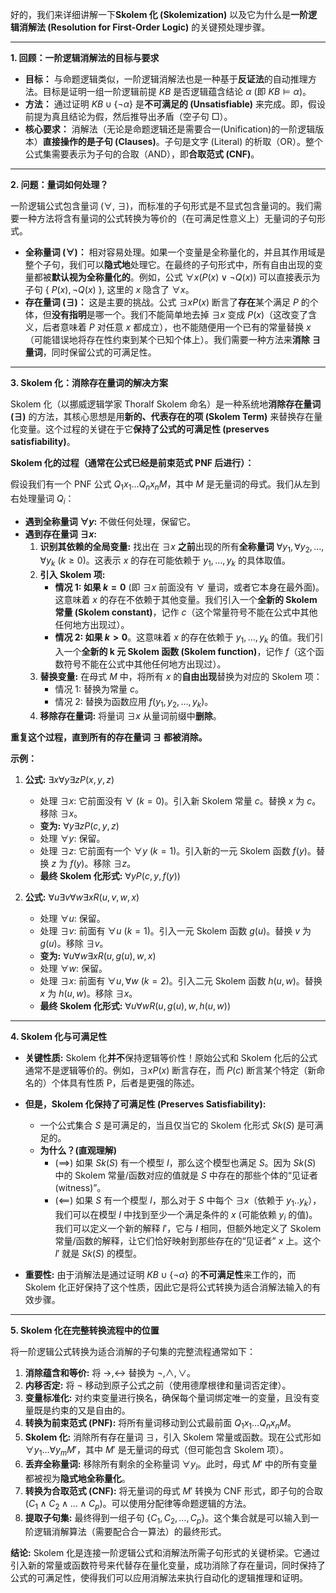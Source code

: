 好的，我们来详细讲解一下**Skolem 化 (Skolemization)** 以及它为什么是**一阶逻辑消解法 (Resolution for First-Order Logic)** 的关键预处理步骤。

---

**1. 回顾：一阶逻辑消解法的目标与要求**

*   **目标：** 与命题逻辑类似，一阶逻辑消解法也是一种基于**反证法**的自动推理方法。目标是证明一组一阶逻辑前提 $KB$ 是否逻辑蕴含结论 $\alpha$ (即 $KB \models \alpha$)。
*   **方法：** 通过证明 $KB \cup \{\neg \alpha\}$ 是**不可满足的 (Unsatisfiable)** 来完成。即，假设前提为真且结论为假，然后推导出矛盾（空子句 $□$）。
*   **核心要求：** 消解法（无论是命题逻辑还是需要合一(Unification)的一阶逻辑版本）**直接操作的是子句 (Clauses)**。子句是文字 (Literal) 的析取（OR）。整个公式集需要表示为子句的合取（AND），即**合取范式 (CNF)**。

---

**2. 问题：量词如何处理？**

一阶逻辑公式包含量词 ($∀$, $∃$)，而标准的子句形式是不显式包含量词的。我们需要一种方法将含有量词的公式转换为等价的（在可满足性意义上）无量词的子句形式。

*   **全称量词 ($∀$)：** 相对容易处理。如果一个变量是全称量化的，并且其作用域是整个子句，我们可以**隐式地**处理它。在最终的子句形式中，所有自由出现的变量都被**默认视为全称量化的**。例如，公式 $\forall x (P(x) \lor \neg Q(x))$ 可以直接表示为子句 $\{\ P(x), \neg Q(x)\ \}$, 这里的 $x$ 隐含了 $\forall x$。
*   **存在量词 ($∃$)：** 这是主要的挑战。公式 $\exists x P(x)$ 断言了**存在**某个满足 $P$ 的个体，但**没有指明**是哪一个。我们不能简单地去掉 $∃x$ 变成 $P(x)$（这改变了含义，后者意味着 $P$ 对任意 $x$ 都成立），也不能随便用一个已有的常量替换 $x$（可能错误地将存在性约束到某个已知个体上）。我们需要一种方法来**消除 $∃$ 量词**，同时保留公式的可满足性。

---

**3. Skolem 化：消除存在量词的解决方案**

Skolem 化（以挪威逻辑学家 Thoralf Skolem 命名）是一种系统地**消除存在量词 ($∃$)** 的方法，其核心思想是用**新的、代表存在的项 (Skolem Term)** 来替换存在量化变量。这个过程的关键在于它**保持了公式的可满足性 (preserves satisfiability)**。

**Skolem 化的过程（通常在公式已经是前束范式 PNF 后进行）：**

假设我们有一个 PNF 公式 $Q_1 x_1 \dots Q_n x_n M$，其中 $M$ 是无量词的母式。我们从左到右处理量词 $Q_i$：

*   **遇到全称量词 $∀y$:** 不做任何处理，保留它。
*   **遇到存在量词 $∃x$:**
    1.  **识别其依赖的全局变量:** 找出在 $∃x$ **之前**出现的所有**全称量词** $∀y_1, ∀y_2, \dots, ∀y_k$ ($k \ge 0$)。这表示 $x$ 的存在可能依赖于 $y_1, \dots, y_k$ 的具体取值。
    2.  **引入 Skolem 项:**
        *   **情况 1: 如果 $k = 0$** (即 $∃x$ 前面没有 $∀$ 量词，或者它本身在最外面)。这意味着 $x$ 的存在不依赖于其他变量。我们引入一个**全新的 Skolem 常量 (Skolem constant)**，记作 $c$（这个常量符号不能在公式中其他任何地方出现过）。
        *   **情况 2: 如果 $k > 0$**。这意味着 $x$ 的存在依赖于 $y_1, \dots, y_k$ 的值。我们引入一个**全新的 k 元 Skolem 函数 (Skolem function)**，记作 $f$（这个函数符号不能在公式中其他任何地方出现过）。
    3.  **替换变量:** 在母式 $M$ 中，将所有 $x$ 的**自由出现**替换为对应的 Skolem 项：
        *   情况 1: 替换为常量 $c$。
        *   情况 2: 替换为函数应用 $f(y_1, y_2, \dots, y_k)$。
    4.  **移除存在量词:** 将量词 $∃x$ 从量词前缀中**删除**。

**重复这个过程，直到所有的存在量词 $∃$ 都被消除。**

**示例：**

1.  **公式:** $\exists x \forall y \exists z P(x, y, z)$
    *   处理 $\exists x$: 它前面没有 $∀$ ($k=0$)。引入新 Skolem 常量 $c$。替换 $x$ 为 $c$。移除 $\exists x$。
    *   **变为:** $\forall y \exists z P(c, y, z)$
    *   处理 $∀y$: 保留。
    *   处理 $\exists z$: 它前面有一个 $∀y$ ($k=1$)。引入新的一元 Skolem 函数 $f(y)$。替换 $z$ 为 $f(y)$。移除 $\exists z$。
    *   **最终 Skolem 化形式:** $\forall y P(c, y, f(y))$

2.  **公式:** $\forall u \exists v \forall w \exists x R(u, v, w, x)$
    *   处理 $∀u$: 保留。
    *   处理 $\exists v$: 前面有 $∀u$ ($k=1$)。引入一元 Skolem 函数 $g(u)$。替换 $v$ 为 $g(u)$。移除 $\exists v$。
    *   **变为:** $\forall u \forall w \exists x R(u, g(u), w, x)$
    *   处理 $∀w$: 保留。
    *   处理 $\exists x$: 前面有 $∀u, ∀w$ ($k=2$)。引入二元 Skolem 函数 $h(u, w)$。替换 $x$ 为 $h(u, w)$。移除 $\exists x$。
    *   **最终 Skolem 化形式:** $\forall u \forall w R(u, g(u), w, h(u, w))$

---

**4. Skolem 化与可满足性**

*   **关键性质:** Skolem 化**并不**保持逻辑等价性！原始公式和 Skolem 化后的公式通常不是逻辑等价的。例如，$\exists x P(x)$ 断言存在，而 $P(c)$ 断言某个特定（新命名的）个体具有性质 P，后者是更强的陈述。
*   **但是，Skolem 化保持了可满足性 (Preserves Satisfiability):**
    *   一个公式集合 $S$ 是可满足的，当且仅当它的 Skolem 化形式 $Sk(S)$ 是可满足的。
    *   **为什么？(直观理解)**
        *   ($\implies$) 如果 $Sk(S)$ 有一个模型 $I$，那么这个模型也满足 $S$。因为 $Sk(S)$ 中的 Skolem 常量/函数对应的值就是 $S$ 中存在的那些个体的“见证者(witness)”。
        *   ($\impliedby$) 如果 $S$ 有一个模型 $I$，那么对于 $S$ 中每个 $\exists x$（依赖于 $y_1..y_k$），我们可以在模型 $I$ 中找到至少一个满足条件的 $x$ (可能依赖 $y_i$ 的值)。我们可以定义一个新的解释 $I'$，它与 $I$ 相同，但额外地定义了 Skolem 常量/函数的解释，让它们恰好映射到那些存在的“见证者” $x$ 上。这个 $I'$ 就是 $Sk(S)$ 的模型。

*   **重要性:** 由于消解法是通过证明 $KB \cup \{\neg \alpha\}$ 的**不可满足性**来工作的，而 Skolem 化正好保持了这个性质，因此它是将公式转换为适合消解法输入的有效步骤。

---

**5. Skolem 化在完整转换流程中的位置**

将一阶逻辑公式转换为适合消解的子句集的完整流程通常如下：

1.  **消除蕴含和等价:** 将 $\rightarrow, \leftrightarrow$ 替换为 $\neg, \land, \lor$。
2.  **内移否定:** 将 $\neg$ 移动到原子公式之前（使用德摩根律和量词否定律）。
3.  **变量标准化:** 对约束变量进行换名，确保每个量词绑定唯一的变量，且没有变量既是约束的又是自由的。
4.  **转换为前束范式 (PNF):** 将所有量词移动到公式最前面 $Q_1 x_1 \dots Q_n x_n M$。
5.  **Skolem 化:** 消除所有存在量词 $∃$，引入 Skolem 常量或函数。现在公式形如 $\forall y_1 \dots \forall y_m M'$，其中 $M'$ 是无量词的母式（但可能包含 Skolem 项）。
6.  **丢弃全称量词:** 移除所有剩余的全称量词 $∀y_i$。此时，母式 $M'$ 中的所有变量都被视为**隐式地全称量化**。
7.  **转换为合取范式 (CNF):** 将无量词的母式 $M'$ 转换为 CNF 形式，即子句的合取 $(C_1 \land C_2 \land \dots \land C_p)$。可以使用分配律等命题逻辑的方法。
8.  **提取子句集:** 最终得到一组子句 $\{C_1, C_2, \dots, C_p\}$。这个集合就是可以输入到一阶逻辑消解算法（需要配合合一算法）的最终形式。

**结论:**
Skolem 化是连接一阶逻辑公式和消解法所需子句形式的关键桥梁。它通过引入新的常量或函数符号来代替存在量化变量，成功消除了存在量词，同时保持了公式的可满足性，使得我们可以应用消解法来执行自动化的逻辑推理和证明。